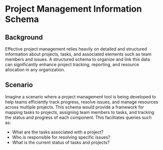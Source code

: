# Project Management Information Schema

## Background

Effective project management relies heavily on detailed and structured information about projects, tasks, and associated elements such as team members and issues. A structured schema to organize and link this data can significantly enhance project tracking, reporting, and resource allocation in any organization.

## Scenario

Imagine a scenario where a project management tool is being developed to help teams efficiently track progress, resolve issues, and manage resources across multiple projects. This schema would provide a framework for mapping tasks to projects, assigning team members to tasks, and tracking the status and progress of each component. This facilitates queries such as:

- What are the tasks associated with a project?
- Who is responsible for resolving specific issues?
- What is the current status of tasks and projects?
